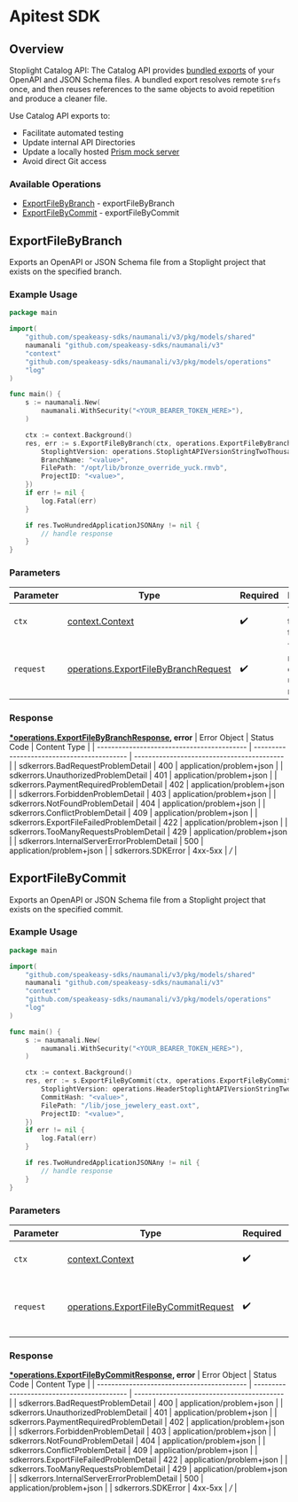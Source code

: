 # Apitest SDK


## Overview

Stoplight Catalog API: The Catalog API provides [bundled exports](https://docs.stoplight.io/docs/platform/37d160068e33c-export-api-files#ref-options) of your OpenAPI and JSON Schema files. A bundled export resolves remote `$refs` once, and then reuses references to the same objects to avoid repetition and produce a cleaner file.

Use Catalog API exports to:

- Facilitate automated testing
- Update internal API Directories
- Update a locally hosted [Prism  mock server](https://github.com/stoplightio/prism)
- Avoid direct Git access

### Available Operations

* [ExportFileByBranch](#exportfilebybranch) - exportFileByBranch
* [ExportFileByCommit](#exportfilebycommit) - exportFileByCommit

## ExportFileByBranch

Exports an OpenAPI or JSON Schema file from a Stoplight project that exists on the specified branch.

### Example Usage

```go
package main

import(
	"github.com/speakeasy-sdks/naumanali/v3/pkg/models/shared"
	naumanali "github.com/speakeasy-sdks/naumanali/v3"
	"context"
	"github.com/speakeasy-sdks/naumanali/v3/pkg/models/operations"
	"log"
)

func main() {
    s := naumanali.New(
        naumanali.WithSecurity("<YOUR_BEARER_TOKEN_HERE>"),
    )

    ctx := context.Background()
    res, err := s.ExportFileByBranch(ctx, operations.ExportFileByBranchRequest{
        StoplightVersion: operations.StoplightAPIVersionStringTwoThousandAndTwentyTwo1205.ToPointer(),
        BranchName: "<value>",
        FilePath: "/opt/lib/bronze_override_yuck.rmvb",
        ProjectID: "<value>",
    })
    if err != nil {
        log.Fatal(err)
    }

    if res.TwoHundredApplicationJSONAny != nil {
        // handle response
    }
}
```

### Parameters

| Parameter                                                                                        | Type                                                                                             | Required                                                                                         | Description                                                                                      |
| ------------------------------------------------------------------------------------------------ | ------------------------------------------------------------------------------------------------ | ------------------------------------------------------------------------------------------------ | ------------------------------------------------------------------------------------------------ |
| `ctx`                                                                                            | [context.Context](https://pkg.go.dev/context#Context)                                            | :heavy_check_mark:                                                                               | The context to use for the request.                                                              |
| `request`                                                                                        | [operations.ExportFileByBranchRequest](../../pkg/models/operations/exportfilebybranchrequest.md) | :heavy_check_mark:                                                                               | The request object to use for the request.                                                       |


### Response

**[*operations.ExportFileByBranchResponse](../../pkg/models/operations/exportfilebybranchresponse.md), error**
| Error Object                               | Status Code                                | Content Type                               |
| ------------------------------------------ | ------------------------------------------ | ------------------------------------------ |
| sdkerrors.BadRequestProblemDetail          | 400                                        | application/problem+json                   |
| sdkerrors.UnauthorizedProblemDetail        | 401                                        | application/problem+json                   |
| sdkerrors.PaymentRequiredProblemDetail     | 402                                        | application/problem+json                   |
| sdkerrors.ForbiddenProblemDetail           | 403                                        | application/problem+json                   |
| sdkerrors.NotFoundProblemDetail            | 404                                        | application/problem+json                   |
| sdkerrors.ConflictProblemDetail            | 409                                        | application/problem+json                   |
| sdkerrors.ExportFileFailedProblemDetail    | 422                                        | application/problem+json                   |
| sdkerrors.TooManyRequestsProblemDetail     | 429                                        | application/problem+json                   |
| sdkerrors.InternalServerErrorProblemDetail | 500                                        | application/problem+json                   |
| sdkerrors.SDKError                         | 4xx-5xx                                    | */*                                        |

## ExportFileByCommit

Exports an OpenAPI or JSON Schema file from a Stoplight project that exists on the specified commit.

### Example Usage

```go
package main

import(
	"github.com/speakeasy-sdks/naumanali/v3/pkg/models/shared"
	naumanali "github.com/speakeasy-sdks/naumanali/v3"
	"context"
	"github.com/speakeasy-sdks/naumanali/v3/pkg/models/operations"
	"log"
)

func main() {
    s := naumanali.New(
        naumanali.WithSecurity("<YOUR_BEARER_TOKEN_HERE>"),
    )

    ctx := context.Background()
    res, err := s.ExportFileByCommit(ctx, operations.ExportFileByCommitRequest{
        StoplightVersion: operations.HeaderStoplightAPIVersionStringTwoThousandAndTwentyTwo1205.ToPointer(),
        CommitHash: "<value>",
        FilePath: "/lib/jose_jewelery_east.oxt",
        ProjectID: "<value>",
    })
    if err != nil {
        log.Fatal(err)
    }

    if res.TwoHundredApplicationJSONAny != nil {
        // handle response
    }
}
```

### Parameters

| Parameter                                                                                        | Type                                                                                             | Required                                                                                         | Description                                                                                      |
| ------------------------------------------------------------------------------------------------ | ------------------------------------------------------------------------------------------------ | ------------------------------------------------------------------------------------------------ | ------------------------------------------------------------------------------------------------ |
| `ctx`                                                                                            | [context.Context](https://pkg.go.dev/context#Context)                                            | :heavy_check_mark:                                                                               | The context to use for the request.                                                              |
| `request`                                                                                        | [operations.ExportFileByCommitRequest](../../pkg/models/operations/exportfilebycommitrequest.md) | :heavy_check_mark:                                                                               | The request object to use for the request.                                                       |


### Response

**[*operations.ExportFileByCommitResponse](../../pkg/models/operations/exportfilebycommitresponse.md), error**
| Error Object                               | Status Code                                | Content Type                               |
| ------------------------------------------ | ------------------------------------------ | ------------------------------------------ |
| sdkerrors.BadRequestProblemDetail          | 400                                        | application/problem+json                   |
| sdkerrors.UnauthorizedProblemDetail        | 401                                        | application/problem+json                   |
| sdkerrors.PaymentRequiredProblemDetail     | 402                                        | application/problem+json                   |
| sdkerrors.ForbiddenProblemDetail           | 403                                        | application/problem+json                   |
| sdkerrors.NotFoundProblemDetail            | 404                                        | application/problem+json                   |
| sdkerrors.ConflictProblemDetail            | 409                                        | application/problem+json                   |
| sdkerrors.ExportFileFailedProblemDetail    | 422                                        | application/problem+json                   |
| sdkerrors.TooManyRequestsProblemDetail     | 429                                        | application/problem+json                   |
| sdkerrors.InternalServerErrorProblemDetail | 500                                        | application/problem+json                   |
| sdkerrors.SDKError                         | 4xx-5xx                                    | */*                                        |
